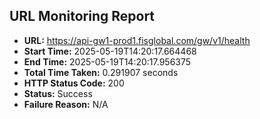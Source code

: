 ## URL Monitoring Report

- **URL:** https://api-gw1-prod1.fisglobal.com/gw/v1/health
- **Start Time:** 2025-05-19T14:20:17.664468
- **End Time:** 2025-05-19T14:20:17.956375
- **Total Time Taken:** 0.291907 seconds
- **HTTP Status Code:** 200
- **Status:** Success
- **Failure Reason:** N/A
